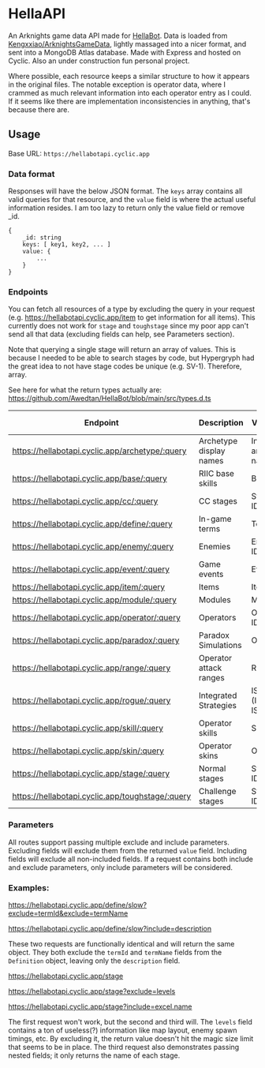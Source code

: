 # HellaAPI

An Arknights game data API made for [HellaBot](https://github.com/Awedtan/HellaBot). Data is loaded from [Kengxxiao/ArknightsGameData](https://github.com/Kengxxiao/ArknightsGameData), lightly massaged into a nicer format, and sent into a MongoDB Atlas database. Made with Express and hosted on Cyclic. Also an under construction fun personal project.

Where possible, each resource keeps a similar structure to how it appears in the original files. The notable exception is operator data, where I crammed as much relevant information into each operator entry as I could. If it seems like there are implementation inconsistencies in anything, that's because there are.

## Usage

Base URL: `https://hellabotapi.cyclic.app`

### Data format

Responses will have the below JSON format. The `keys` array contains all valid queries for that resource, and the `value` field is where the actual useful information resides. I am too lazy to return only the value field or remove _id.

```
{
    _id: string
    keys: [ key1, key2, ... ]
    value: {
        ...
    }
}
```

### Endpoints

You can fetch all resources of a type by excluding the query in your request (e.g. https://hellabotapi.cyclic.app/item to get information for all items). This currently does not work for `stage` and `toughstage` since my poor app can't send all that data (excluding fields can help, see Parameters section). 

Note that querying a single stage will return an array of values. This is because I needed to be able to search stages by code, but Hypergryph had the great idea to not have stage codes be unique (e.g. SV-1). Therefore, array. 

See here for what the return types actually are: https://github.com/Awedtan/HellaBot/blob/main/src/types.d.ts

| Endpoint | Description | Valid Queries | Return Type |
|-|-|-|-|
| https://hellabotapi.cyclic.app/archetype/:query  | Archetype display names | Internal archetype name | string       |
| https://hellabotapi.cyclic.app/base/:query       | RIIC base skills        | Base skill ID           | `Base`       |
| https://hellabotapi.cyclic.app/cc/:query         | CC stages               | Stage ID/name           | `CCStage`    |
| https://hellabotapi.cyclic.app/define/:query     | In-game terms           | Term name               | `Definition` |
| https://hellabotapi.cyclic.app/enemy/:query      | Enemies                 | Enemy ID/name/code      | `Enemy`      |
| https://hellabotapi.cyclic.app/event/:query      | Game events             | Event ID                | `GameEvent`  |
| https://hellabotapi.cyclic.app/item/:query       | Items                   | Item ID/name            | `Item`       |
| https://hellabotapi.cyclic.app/module/:query     | Modules                 | Module ID               | `Module`     |
| https://hellabotapi.cyclic.app/operator/:query   | Operators               | Operator ID/name        | `Operator`   |
| https://hellabotapi.cyclic.app/paradox/:query    | Paradox Simulations     | Operator ID             | `Paradox`    |
| https://hellabotapi.cyclic.app/range/:query      | Operator attack ranges  | Range ID                | `GridRange`  |
| https://hellabotapi.cyclic.app/rogue/:query      | Integrated Strategies   | IS index (IS2=0, IS3=1) | `RogueTheme` |
| https://hellabotapi.cyclic.app/skill/:query      | Operator skills         | Skill ID                | `Skill`      |
| https://hellabotapi.cyclic.app/skin/:query       | Operator skins          | Operator ID             | `Skin[]`     |
| https://hellabotapi.cyclic.app/stage/:query      | Normal stages           | Stage ID/code           | `Stage[]`    |
| https://hellabotapi.cyclic.app/toughstage/:query | Challenge stages        | Stage ID/code           | `Stage[]`    |

### Parameters

All routes support passing multiple exclude and include parameters. Excluding fields will exclude them from the returned `value` field. Including fields will exclude all non-included fields. If a request contains both include and exclude parameters, only include parameters will be considered.

### Examples:

https://hellabotapi.cyclic.app/define/slow?exclude=termId&exclude=termName

https://hellabotapi.cyclic.app/define/slow?include=description

These two requests are functionally identical and will return the same object. They both exclude the `termId` and `termName` fields from the `Definition` object, leaving only the `description` field.

https://hellabotapi.cyclic.app/stage

https://hellabotapi.cyclic.app/stage?exclude=levels

https://hellabotapi.cyclic.app/stage?include=excel.name

The first request won't work, but the second and third will. The `levels` field contains a ton of useless(?) information like map layout, enemy spawn timings, etc. By excluding it, the return value doesn't hit the magic size limit that seems to be in place. The third request also demonstrates passing nested fields; it only returns the name of each stage.